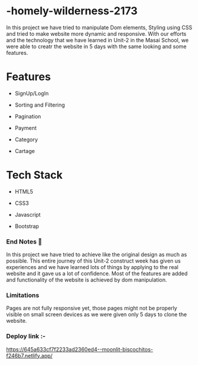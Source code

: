 # -homely-wilderness-2173

In this project we have tried to manipulate Dom elements, Styling using CSS and tried to make website more dynamic and responsive. With our  efforts and the technology that we have learned in Unit-2 in the Masai School, we were able to creatr the website in 5 days with the same looking and some features.


# Features

   - SignUp/LogIn

   - Sorting and Filtering

   - Pagination

   - Payment 

   - Category

   - Cartage


# Tech Stack

   - HTML5

   - CSS3

   - Javascript

   - Bootstrap

### End Notes 📑

In this project we have tried to achieve like the  original design as much as possible. This entire journey of this Unit-2 construct week has given us experiences and we have learned lots of things by applying to the real website and it gave us a lot of confidence. Most of the features are added and functionality of the website is achieved by dom manipulation.

### Limitations

Pages are not fully responsive yet, those pages might not be properly visible on small screen devices as we were given only 5 days to clone the website.


### Deploy link :- 
  https://645a633cf7f2233ad2360ed4--moonlit-biscochitos-f246b7.netlify.app/
